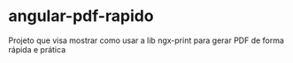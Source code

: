 # angular-pdf-rapido
Projeto que visa mostrar como usar a lib ngx-print para gerar PDF de forma rápida e prática
